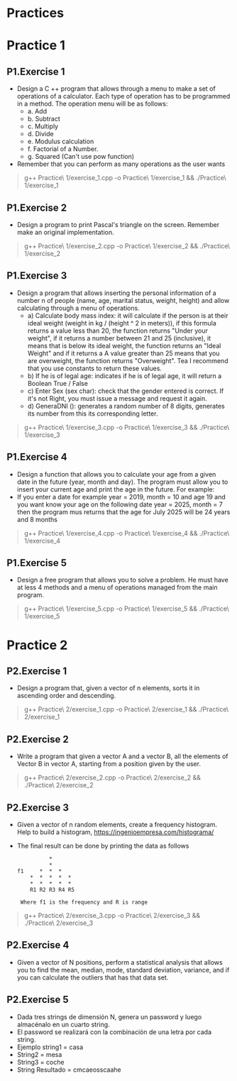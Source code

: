 # Practices


# Practice 1
## P1.Exercise 1
- Design a C ++ program that allows through a menu to make a set of operations of a calculator. Each type of operation has to be programmed in a method. The operation menu will be as follows:
  - a. Add
  - b. Subtract
  - c. Multiply
  - d. Divide
  - e. Modulus calculation
  - f. Factorial of a Number.
  - g. Squared (Can't use pow function)
- Remember that you can perform as many operations as the user wants
> g++ Practice\ 1/exercise_1.cpp -o Practice\ 1/exercise_1 && ./Practice\ 1/exercise_1

## P1.Exercise 2
- Design a program to print Pascal's triangle on the screen. Remember make an original implementation.
> g++ Practice\ 1/exercise_2.cpp -o Practice\ 1/exercise_2 && ./Practice\ 1/exercise_2

## P1.Exercise 3
- Design a program that allows inserting the personal information of a number n of people (name, age, marital status, weight, height) and allow calculating through a menu of operations.
  - a) Calculate body mass index: it will calculate if the person is at their ideal weight (weight in kg / (height ^ 2 in meters)), if this formula returns a value less than 20, the function returns "Under your weight", if it returns a number between 21 and 25 (inclusive), it means that is below its ideal weight, the function returns an "Ideal Weight" and if it returns a A value greater than 25 means that you are overweight, the function returns "Overweight". Tea I recommend that you use constants to return these values.
  - b) If he is of legal age: indicates if he is of legal age, it will return a Boolean True / False
  - c) Enter Sex (sex char): check that the gender entered is correct. If it's not Right, you must issue a message and request it again.
  - d) GeneraDNI (): generates a random number of 8 digits, generates its number from this its corresponding letter.
> g++ Practice\ 1/exercise_3.cpp -o Practice\ 1/exercise_3 && ./Practice\ 1/exercise_3

## P1.Exercise 4
- Design a function that allows you to calculate your age from a given date in the future (year, month and day). The program must allow you to insert your current age and print the age in the future. For example:
- If you enter a date for example year = 2019, month = 10 and age 19 and you want know your age on the following date year = 2025, month = 7 then the program mus returns that the age for July 2025 will be 24 years and 8 months
> g++ Practice\ 1/exercise_4.cpp -o Practice\ 1/exercise_4 && ./Practice\ 1/exercise_4

## P1.Exercise 5
- Design a free program that allows you to solve a problem. He must have at less 4 methods and a menu of operations managed from the main program.
> g++ Practice\ 1/exercise_5.cpp -o Practice\ 1/exercise_5 && ./Practice\ 1/exercise_5

# Practice 2
## P2.Exercise 1
- Design a program that, given a vector of n elements, sorts it in ascending order and descending.
> g++ Practice\ 2/exercise_1.cpp -o Practice\ 2/exercise_1 && ./Practice\ 2/exercise_1

## P2.Exercise 2
- Write a program that given a vector A and a vector B, all the elements of Vector B in vector A, starting from a position given by the user.
> g++ Practice\ 2/exercise_2.cpp -o Practice\ 2/exercise_2 && ./Practice\ 2/exercise_2

## P2.Exercise 3
- Given a vector of n random elements, create a frequency histogram. Help to build a histogram, https://ingenioempresa.com/histograma/

- The final result can be done by printing the data as follows



                *
                *
      f1     *  *  *
          *  *  *  *  *
          *  *  *  *  *
          R1 R2 R3 R4 R5

       Where f1 is the frequency and R is range
> g++ Practice\ 2/exercise_3.cpp -o Practice\ 2/exercise_3 && ./Practice\ 2/exercise_3

## P2.Exercise 4
- Given a vector of N positions, perform a statistical analysis that allows you to find the mean, median, mode, standard deviation, variance, and if you can calculate the outliers that has that data set.

## P2.Exercise 5
- Dada tres strings de dimensión N, genera un password y luego almacénalo en un cuarto string.
- El password se realizará con la combinación de una letra por cada string.
- Ejemplo string1 = casa
- String2 = mesa
- String3 = coche
- String Resultado = cmcaeosscaahe